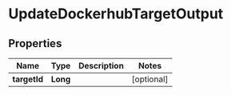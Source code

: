 

# UpdateDockerhubTargetOutput

## Properties

Name | Type | Description | Notes
------------ | ------------- | ------------- | -------------
**targetId** | **Long** |  |  [optional]



